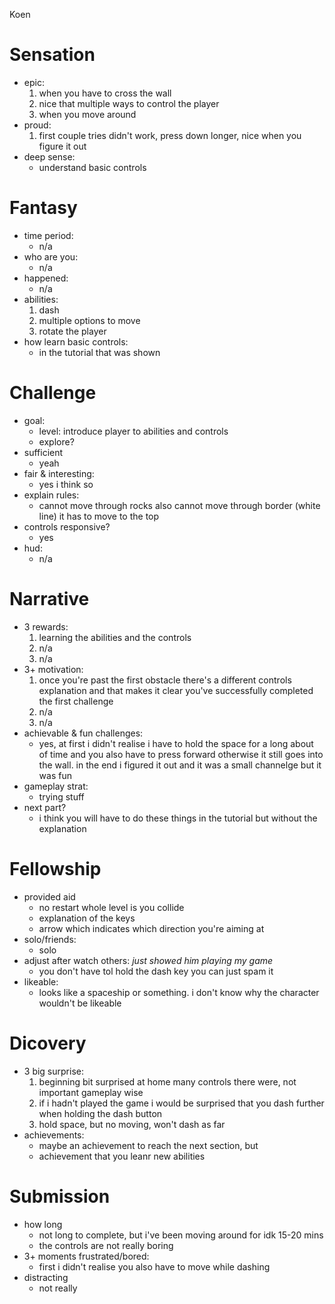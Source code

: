 Koen

# Sensation
- epic:
  1. when you have to cross the wall
  2. nice that multiple ways to control the player
  3. when you move around
- proud:
  1. first couple tries didn't work, press down longer, nice when you figure it out
- deep sense:
  - understand basic controls
# Fantasy
- time period:
  - n/a
- who are you:
  - n/a
- happened:
  - n/a
- abilities:
  1. dash
  2. multiple options to move
  3. rotate the player
- how learn basic controls:
  - in the tutorial that was shown
# Challenge
- goal:
  - level: introduce player to abilities and controls
  - explore?
- sufficient
  - yeah
- fair & interesting:
  - yes i think so
- explain rules:
  - cannot move through rocks also cannot move through border (white line) it has to move to the top
- controls responsive?
  - yes
- hud:
  - n/a
# Narrative
- 3 rewards:
  1. learning the abilities and the controls
  2. n/a
  3. n/a
- 3+ motivation:
  1. once you're past the first obstacle there's a different controls explanation and that makes it clear you've successfully completed the first challenge
  2. n/a
  3. n/a
- achievable & fun challenges:
  - yes, at first i didn't realise i have to hold the space for a long about of time and you also have to press forward otherwise it still goes into the wall. in the end i figured it out and it was a small channelge but it was fun
- gameplay strat:
  - trying stuff
- next part?
  - i think you will have to do these things in the tutorial but without the explanation
# Fellowship
- provided aid
  - no restart whole level is you collide
  - explanation of the keys
  - arrow which indicates which direction you're aiming at
- solo/friends:
  - solo
- adjust after watch others: *just showed him playing my game*
  - you don't have tol hold the dash key you can just spam it
- likeable:
  - looks like a spaceship or something. i don't know why the character wouldn't be likeable
# Dicovery
- 3 big surprise:
  1. beginning bit surprised at home many controls there were, not important gameplay wise
  2. if i hadn't played the game i would be surprised that you dash further when holding the dash button
  3. hold space, but no moving, won't dash as far
- achievements:
  - maybe an achievement to reach the next section, but
  - achievement that you leanr new abilities
# Submission
- how long
  - not long to complete, but i've been moving around for idk 15-20 mins
  - the controls are not really boring
- 3+ moments frustrated/bored:
  - first i didn't realise you also have to move while dashing
- distracting
  - not really